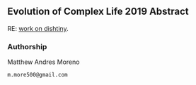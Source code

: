 ## Evolution of Complex Life 2019 Abstract

RE: [work on dishtiny](osf.io/g58xk/).

### Authorship

Matthew Andres Moreno

`m.more500@gmail.com`
